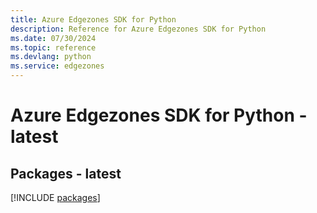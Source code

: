 ```yaml
---
title: Azure Edgezones SDK for Python
description: Reference for Azure Edgezones SDK for Python
ms.date: 07/30/2024
ms.topic: reference
ms.devlang: python
ms.service: edgezones
---
```

# Azure Edgezones SDK for Python - latest
## Packages - latest
[!INCLUDE [packages](edgezones-index.md)]